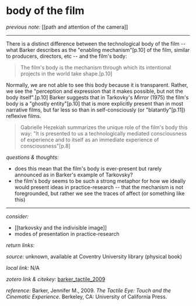 # body of the film

_previous note:_  [[path and attention of the camera]]

---

There is a distinct difference between the technological body of the film -- what Barker describes as the "enabling mechanism"[p.10] of the film, similar to producers, directors, etc -- and the film's body:

>The film's body is the mechanism through which its intentional projects in the world take shape.[p.10]

Normally, we are not able to see this body because it is transparent. Rather, we see the "perception and expression that it makes possible, but not the body itself".[p.10] Barker suggests that in Tarkovky's _Mirror_ (1975) the film's body is a "ghostly entity"[p.10] that is more explicitly present than in most narrative films, but far less so than in self-consciously (or "blatantly"[p.11]) reflexive films. 

>Gabrielle Hezekiah summarizes the unique role of the film's body this way: "It is presented to us a technologically mediated consciousness of experience and to itself as an immediate experience of consciousness"[p.8]


_questions & thoughts:_

- does this mean that the film's body is ever-present but rarely announced as in Barker's example of Tarkovsky?
- the film's body seems to be such a strong metaphor for how we ideally would present ideas in practice-research -- that the mechanism is not foregrounded, but rather we see the traces of affect (or something like this)


--- 

_consider:_ 

- [[tarkovsky and the indivisible image]]
- modes of presentation in practice-research

_return links:_

_source:_ unknown, available at Coventry University library (physical book)      

_local link:_ N/A

_zotero link & citekey:_ [barker_tactile_2009](zotero://select/items/1_AGI2LELH)  

_reference:_ Barker, Jennifer M., 2009. _The Tactile Eye: Touch and the Cinematic Experience_. Berkeley, CA: University of California Press.


